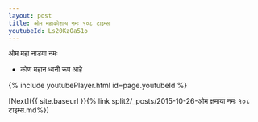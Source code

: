 ```yaml
---
layout: post
title: ओम महाकोशाय नमः १०८ टाइम्स
youtubeId: Ls20KzOa51o
---
```

 
 
 ओम महा नाडया नमः  
 
 -  कोण महान ध्वनी रूप आहे 
 
  
 
  
 
 
 
 
 
 


{% include youtubePlayer.html id=page.youtubeId %}
 
[Next]({{ site.baseurl }}{% link  split2/_posts/2015-10-26-ओम क्षमाया नमः १०८ टाइम्स.md%})
 
